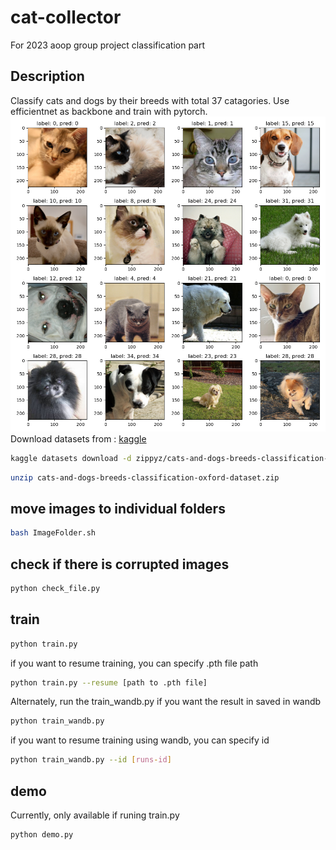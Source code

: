 # cat-collector
For 2023 aoop group project classification part
## Description
Classify cats and dogs by their breeds with total 37 catagories. Use efficientnet as backbone and train with pytorch.
![results.png](results.png)
Download datasets from : [kaggle](https://www.kaggle.com/datasets/zippyz/cats-and-dogs-breeds-classification-oxford-dataset/data?select=images)

```bash
kaggle datasets download -d zippyz/cats-and-dogs-breeds-classification-oxford-dataset
```
```bash
unzip cats-and-dogs-breeds-classification-oxford-dataset.zip
```
## move images to individual folders
```bash
bash ImageFolder.sh
```

## check if there is corrupted images
```bash
python check_file.py
```

## train
```bash
python train.py
```
if you want to resume training, you can specify .pth file path 
```bash
python train.py --resume [path to .pth file]
```
Alternately, run the train_wandb.py if you want the result in saved in wandb 
```bash
python train_wandb.py
```
if you want to resume training using wandb, you can specify id 
```bash
python train_wandb.py --id [runs-id]
```
## demo
Currently, only available if runing train.py 
```bash
python demo.py
```
